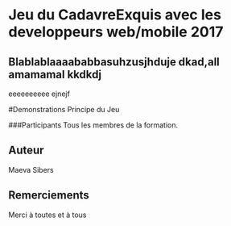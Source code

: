 # Jeu du CadavreExquis avec les developpeurs web/mobile 2017
## Blablablaaaababbasuhzusjhduje dkad,all amamamal kkdkdj
eeeeeeeeee ejnejf

#Demonstrations
Principe du Jeu

###Participants
Tous les membres de la formation.

## Auteur
Maeva Sibers

## Remerciements
Merci à toutes et à tous
